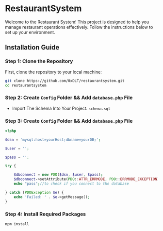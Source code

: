 # RestaurantSystem

Welcome to the Restaurant System! This project is designed to help you manage restaurant operations effectively. Follow the instructions below to set up your environment.


## Installation Guide

### Step 1: Clone the Repository

First, clone the repository to your local machine:

```bash
git clone https://github.com/0xDLT/restaurantsystem.git
cd restaurantsystem
```
### Step 2: Create `Config` Folder && Add `database.php` File

- Import The Schema Into Your Project. `schema.sql`

### Step 3: Create `Config` Folder && Add `database.php` File

```php
<?php

$dsn = 'mysql:host=yourHost;dbname=yourDB;';

$user = '';

$pass = '';

try {

    $dbconnect = new PDO($dsn, $user, $pass);
    $dbconnect->setAttribute(PDO::ATTR_ERRMODE, PDO::ERRMODE_EXCEPTION);
    echo "pass";//to check if you connect to the database

} catch (PDOException $e) {
    echo 'Failed: ' . $e->getMessage();
}
```

### Step 4: Install Required Packages

```bash
npm install
```
